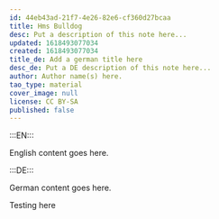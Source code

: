 ```yaml
---
id: 44eb43ad-21f7-4e26-82e6-cf360d27bcaa
title: Hms Bulldog
desc: Put a description of this note here...
updated: 1618493077034
created: 1618493077034
title_de: Add a german title here
desc_de: Put a DE description of this note here...
author: Author name(s) here.
tao_type: material
cover_image: null
license: CC BY-SA
published: false
---
```


:::EN:::

English content goes here.

:::DE:::

German content goes here.

Testing here

